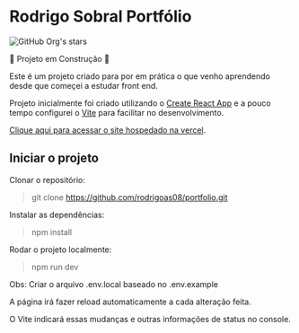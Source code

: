 # Rodrigo Sobral Portfólio

![GitHub Org's stars](https://img.shields.io/github/stars/rodrigoas08?style=social)

:construction: Projeto em Construção :construction:

Este é um projeto criado para por em prática o que venho aprendendo desde que começei a estudar front end.

Projeto inicialmente foi criado utilizando o [Create React App](https://create-react-app.dev) e a pouco tempo configurei o [Vite](https://vitejs.dev) para facilitar no desenvolvimento.


[Clique aqui para acessar o site hospedado na vercel](https://rodrigosobraldev.vercel.app).

## Iniciar o projeto

Clonar o repositório:

>git clone https://github.com/rodrigoas08/portfolio.git

Instalar as dependências:


> npm install


Rodar o projeto localmente:


> npm run dev


Obs: Criar o arquivo .env.local baseado no .env.example


A página irá fazer reload automaticamente a cada alteração feita.

O Vite indicará essas mudanças e outras informações de status no console.
